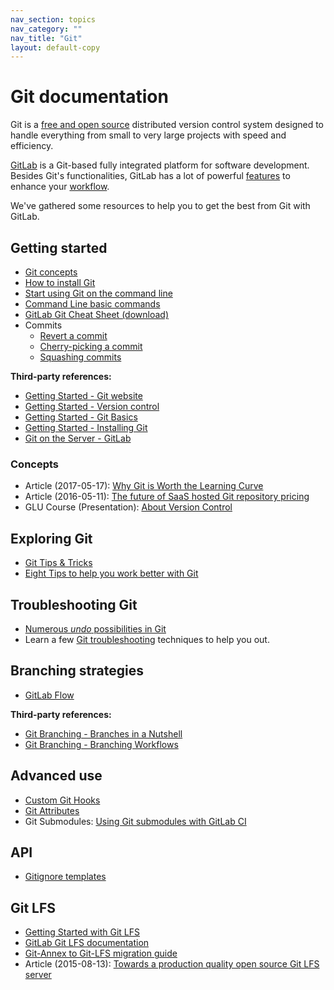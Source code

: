 ```yaml
---
nav_section: topics
nav_category: ""
nav_title: "Git"
layout: default-copy
---
```


# Git documentation

Git is a [free and open source](https://git-scm.com/about/free-and-open-source)
distributed version control system designed to handle everything from small to
very large projects with speed and efficiency.

[GitLab](https://about.gitlab.com) is a Git-based fully integrated platform for
software development. Besides Git's functionalities, GitLab has a lot of
powerful [features](https://about.gitlab.com/features/) to enhance your
[workflow](https://about.gitlab.com/2016/10/25/gitlab-workflow-an-overview/).

We've gathered some resources to help you to get the best from Git with GitLab.

## Getting started

- [Git concepts](../../university/training/user_training.md#git-concepts)
- [How to install Git](how_to_install_git/index.md)
- [Start using Git on the command line](../../gitlab-basics/start-using-git.md)
- [Command Line basic commands](../../gitlab-basics/command-line-commands.md)
- [GitLab Git Cheat Sheet (download)](https://about.gitlab.com/images/press/git-cheat-sheet.pdf)
- Commits
  - [Revert a commit](../../user/project/merge_requests/revert_changes.md#reverting-a-commit) 
  - [Cherry-picking a commit](../../user/project/merge_requests/cherry_pick_changes.md#cherry-picking-a-commit)
  - [Squashing commits](../../workflow/gitlab_flow.md#squashing-commits-with-rebase)

**Third-party references:**

- [Getting Started - Git website](https://git-scm.com)
- [Getting Started - Version control](https://git-scm.com/book/en/v2/Getting-Started-About-Version-Control)
- [Getting Started - Git Basics](https://git-scm.com/book/en/v2/Getting-Started-Git-Basics)
- [Getting Started - Installing Git](https://git-scm.com/book/en/v2/Getting-Started-Installing-Git)
- [Git on the Server - GitLab](https://git-scm.com/book/en/v2/Git-on-the-Server-GitLab)

### Concepts

- Article (2017-05-17): [Why Git is Worth the Learning Curve](https://about.gitlab.com/2017/05/17/learning-curve-is-the-biggest-challenge-developers-face-with-git/)
- Article (2016-05-11): [The future of SaaS hosted Git repository pricing](https://about.gitlab.com/2016/05/11/git-repository-pricing/)
- GLU Course (Presentation): [About Version Control](https://docs.google.com/presentation/d/16sX7hUrCZyOFbpvnrAFrg6tVO5_yT98IgdAqOmXwBho/edit?usp=sharing)

## Exploring Git

- [Git Tips & Tricks](https://about.gitlab.com/2016/12/08/git-tips-and-tricks/)
- [Eight Tips to help you work better with Git](https://about.gitlab.com/2015/02/19/8-tips-to-help-you-work-better-with-git/)

## Troubleshooting Git

- [Numerous _undo_ possibilities in Git](numerous_undo_possibilities_in_git/index.md)
- Learn a few [Git troubleshooting](troubleshooting_git.md) techniques to help you out.

## Branching strategies

- [GitLab Flow](https://about.gitlab.com/2014/09/29/gitlab-flow/)

**Third-party references:**

- [Git Branching - Branches in a Nutshell](https://git-scm.com/book/en/v2/Git-Branching-Branches-in-a-Nutshell)
- [Git Branching - Branching Workflows](https://git-scm.com/book/en/v2/Git-Branching-Branching-Workflows)

## Advanced use

- [Custom Git Hooks](../../administration/custom_hooks.md)
- [Git Attributes](../../user/project/git_attributes.md)
- Git Submodules: [Using Git submodules with GitLab CI](../../ci/git_submodules.md#using-git-submodules-with-gitlab-ci)

## API

- [Gitignore templates](../../api/templates/gitignores.md)

## Git LFS

- [Getting Started with Git LFS](https://about.gitlab.com/2017/01/30/getting-started-with-git-lfs-tutorial/)
- [GitLab Git LFS documentation](../../workflow/lfs/manage_large_binaries_with_git_lfs.md)
- [Git-Annex to Git-LFS migration guide](https://docs.gitlab.com/ee/workflow/lfs/migrate_from_git_annex_to_git_lfs.html)
- Article (2015-08-13): [Towards a production quality open source Git LFS server](https://about.gitlab.com/2015/08/13/towards-a-production-quality-open-source-git-lfs-server/)
